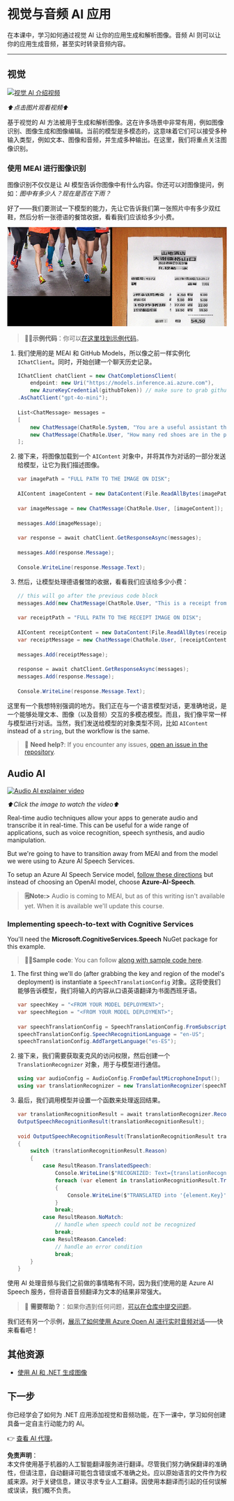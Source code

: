 # 视觉与音频 AI 应用

在本课中，学习如何通过视觉 AI 让你的应用生成和解析图像。音频 AI 则可以让你的应用生成音频，甚至实时转录音频内容。

---

## 视觉

[![视觉 AI 介绍视频](https://img.youtube.com/vi/QXbASt1KXuw/0.jpg)](https://youtu.be/QXbASt1KXuw?feature=shared)

_⬆️点击图片观看视频⬆️_

基于视觉的 AI 方法被用于生成和解析图像。这在许多场景中非常有用，例如图像识别、图像生成和图像编辑。当前的模型是多模态的，这意味着它们可以接受多种输入类型，例如文本、图像和音频，并生成多种输出。在这里，我们将重点关注图像识别。

### 使用 MEAI 进行图像识别

图像识别不仅仅是让 AI 模型告诉你图像中有什么内容。你还可以对图像提问，例如：_图中有多少人？现在是否在下雨？_

好了——我们要测试一下模型的能力，先让它告诉我们第一张照片中有多少双红鞋，然后分析一张德语的餐馆收据，看看我们应该给多少小费。

![一个复合图，展示了示例中将使用的两张图片。第一张是几位跑步者的腿部特写，第二张是一张德国餐馆的收据](../../../translated_images/example-visual-image.e2fc4ffa5f01b3d65bb9bd5d23eebf97513bf486b761209b28fea06b63a11f6c.zh.png)

> 🧑‍💻**示例代码**：你可以[在这里找到示例代码](../../../03-CoreGenerativeAITechniques/src/Vision-01MEAI-GitHubModels)。

1. 我们使用的是 MEAI 和 GitHub Models，所以像之前一样实例化 `IChatClient`。同时，开始创建一个聊天历史记录。

    ```csharp
    IChatClient chatClient = new ChatCompletionsClient(
        endpoint: new Uri("https://models.inference.ai.azure.com"),
        new AzureKeyCredential(githubToken)) // make sure to grab githubToken from the secrets or environment
    .AsChatClient("gpt-4o-mini");

    List<ChatMessage> messages = 
    [
        new ChatMessage(ChatRole.System, "You are a useful assistant that describes images using a direct style."),
        new ChatMessage(ChatRole.User, "How many red shoes are in the photo?") // we'll start with the running photo
    ];
    ```

2. 接下来，将图像加载到一个 `AIContent` 对象中，并将其作为对话的一部分发送给模型，让它为我们描述图像。

    ```csharp
    var imagePath = "FULL PATH TO THE IMAGE ON DISK";

    AIContent imageContent = new DataContent(File.ReadAllBytes(imagePath), "image/jpeg"); // the important part here is that we're loading it in bytes. The image could come from anywhere.

    var imageMessage = new ChatMessage(ChatRole.User, [imageContent]);

    messages.Add(imageMessage);

    var response = await chatClient.GetResponseAsync(messages);

    messages.Add(response.Message);

    Console.WriteLine(response.Message.Text);
    ```

3. 然后，让模型处理德语餐馆的收据，看看我们应该给多少小费：

    ```csharp
    // this will go after the previous code block
    messages.Add(new ChatMessage(ChatRole.User, "This is a receipt from a lunch. I had the sausage. How much of a tip should I leave?"));

    var receiptPath = "FULL PATH TO THE RECEIPT IMAGE ON DISK";

    AIContent receiptContent = new DataContent(File.ReadAllBytes(receiptPath), "image/jpeg");
    var receiptMessage = new ChatMessage(ChatRole.User, [receiptContent]);

    messages.Add(receiptMessage);

    response = await chatClient.GetResponseAsync(messages);
    messages.Add(response.Message);

    Console.WriteLine(response.Message.Text);
    ```

这里有一个我想特别强调的地方。我们正在与一个语言模型对话，更准确地说，是一个能够处理文本、图像（以及音频）交互的多模态模型。而且，我们像平常一样与模型进行对话。当然，我们发送给模型的对象类型不同，比如 `AIContent` instead of a `string`, but the workflow is the same.

> 🙋 **Need help?**: If you encounter any issues, [open an issue in the repository](https://github.com/microsoft/Generative-AI-for-beginners-dotnet/issues/new).

## Audio AI

[![Audio AI explainer video](https://img.youtube.com/vi/fuquPXRNqCo/0.jpg)](https://youtu.be/fuquPXRNqCo?feature=shared)

_⬆️Click the image to watch the video⬆️_

Real-time audio techniques allow your apps to generate audio and transcribe it in real-time. This can be useful for a wide range of applications, such as voice recognition, speech synthesis, and audio manipulation.

But we're going to have to transition away from MEAI and from the model we were using to Azure AI Speech Services.

To setup an Azure AI Speech Service model, [follow these directions](../02-SettingUp.NETDev/getting-started-azure-openai.md) but instead of choosing an OpenAI model, choose **Azure-AI-Speech**.

> **🗒️Note:>** Audio is coming to MEAI, but as of this writing isn't available yet. When it is available we'll update this course.

### Implementing speech-to-text with Cognitive Services

You'll need the **Microsoft.CognitiveServices.Speech** NuGet package for this example.

> 🧑‍💻**Sample code**: You can follow [along with sample code here](../../../03-CoreGenerativeAITechniques/src/Audio-01-SpeechMic).

1. The first thing we'll do (after grabbing the key and region of the model's deployment) is instantiate a `SpeechTranslationConfig` 对象。这将使我们能够告诉模型，我们将输入的内容从口语英语翻译为书面西班牙语。

    ```csharp
    var speechKey = "<FROM YOUR MODEL DEPLOYMENT>";
    var speechRegion = "<FROM YOUR MODEL DEPLOYMENT>";

    var speechTranslationConfig = SpeechTranslationConfig.FromSubscription(speechKey, speechRegion);
    speechTranslationConfig.SpeechRecognitionLanguage = "en-US";
    speechTranslationConfig.AddTargetLanguage("es-ES");
    ```

4. 接下来，我们需要获取麦克风的访问权限，然后创建一个 `TranslationRecognizer` 对象，用于与模型进行通信。

    ```csharp
    using var audioConfig = AudioConfig.FromDefaultMicrophoneInput();
    using var translationRecognizer = new TranslationRecognizer(speechTranslationConfig, audioConfig);
    ```

5. 最后，我们调用模型并设置一个函数来处理返回结果。

    ```csharp
    var translationRecognitionResult = await translationRecognizer.RecognizeOnceAsync();
    OutputSpeechRecognitionResult(translationRecognitionResult);

    void OutputSpeechRecognitionResult(TranslationRecognitionResult translationRecognitionResult)
    {
        switch (translationRecognitionResult.Reason)
        {
            case ResultReason.TranslatedSpeech:
                Console.WriteLine($"RECOGNIZED: Text={translationRecognitionResult.Text}");
                foreach (var element in translationRecognitionResult.Translations)
                {
                    Console.WriteLine($"TRANSLATED into '{element.Key}': {element.Value}");
                }
                break;
            case ResultReason.NoMatch:
                // handle when speech could not be recognized
                break;
            case ResultReason.Canceled:
                // handle an error condition
                break;
        }
    }
    ```

使用 AI 处理音频与我们之前做的事情略有不同，因为我们使用的是 Azure AI Speech 服务，但将语音音频翻译为文本的结果非常强大。

> 🙋 **需要帮助？**：如果你遇到任何问题，[可以在仓库中提交问题](https://github.com/microsoft/Generative-AI-for-beginners-dotnet/issues/new)。

我们还有另一个示例，[展示了如何使用 Azure Open AI 进行实时音频对话](../../../03-CoreGenerativeAITechniques/src/Audio-02-RealTimeAudio)——快来看看吧！


## 其他资源

- [使用 AI 和 .NET 生成图像](https://learn.microsoft.com/dotnet/ai/quickstarts/quickstart-openai-generate-images?tabs=azd&pivots=openai)


## 下一步

你已经学会了如何为 .NET 应用添加视觉和音频功能，在下一课中，学习如何创建具备一定自主行动能力的 AI。

👉 [查看 AI 代理](./04-agents.md)。

**免责声明**：  
本文件使用基于机器的人工智能翻译服务进行翻译。尽管我们努力确保翻译的准确性，但请注意，自动翻译可能包含错误或不准确之处。应以原始语言的文件作为权威来源。对于关键信息，建议寻求专业人工翻译。因使用本翻译而引起的任何误解或误读，我们概不负责。